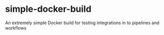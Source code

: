 # simple-docker-build
An extremely simple Docker build for testing integrations in to pipelines and workflows
